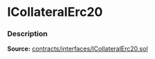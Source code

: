 # ICollateralErc20

### Description <a id="description"></a>

**Source:** [contracts/interfaces/ICollateralErc20.sol](https://github.com/perifinance/peri-finance/blob/master/contracts/interfaces/ICollateralErc20.sol)

